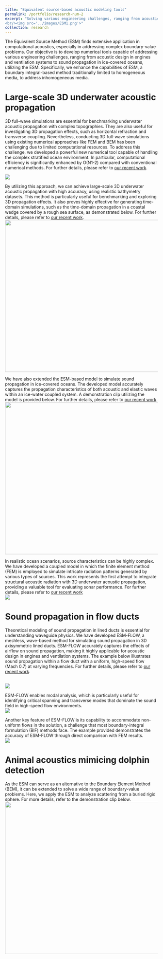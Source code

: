 ```yaml
---
title: "Equivalent source-based acoustic modeling tools"
permalink: /portfolio/research-num-2
excerpt: "Solving various engineering challenges, ranging from acoustic design in engines and ventilation systems to sound propagation in ice-covered oceans, using the powerful equivalent source method
<br/><img src='../images/ESM1.png'>"
collection: research
---
```


The Equivalent Source Method (ESM) finds extensive application in computational acoustics, especially in addressing complex boundary-value problems. Our objective is to develop numerical tools capable of addressing various engineering challenges, ranging from acoustic design in engines and ventilation systems to sound propagation in ice-covered oceans, utilizing the ESM. Specifically, we enhance the capabilities of ESM, a boundary integral-based method traditionally limited to homogeneous media, to address inhomogeneous media.

Large-scale 3D underwater acoustic propagation
======
3D full-wave simulations are essential for benchmarking underwater acoustic propagation with complex topographies. They are also useful for investigating 3D propagation effects, such as horizontal refraction and transverse coupling. Nevertheless, conducting 3D full-wave simulations using existing numerical approaches like FEM and BEM has been challenging due to limited computational resources. To address this challenge, we developed a powerful new numerical tool capable of handling the complex stratified ocean environment. In particular, computational efficiency is significantly enhanced by O(N1-2) compared with conventional numerical methods. For further details, please refer to [our recent work](https://pubs.aip.org/asa/jasa/article/150/4/2854/996056/Modeling-three-dimensional-underwater-acoustic).

<img src='../images/ESM2.png'>

By utilizing this approach, we can achieve large-scale 3D underwater acoustic propagation with high accuracy, using realistic bathymetry datasets. This method is particularly useful for benchmarking and exploring 3D propagation effects. It also proves highly effective for generating time-domain simulations, such as the time-domain propagation in a coastal wedge covered by a rough sea surface, as demonstrated below. For further details, please refer to [our recent work](https://pubs.aip.org/asa/jasa/article/148/1/73/965808/Three-dimensional-sound-scattering-from).
<br/><img src='../images/ESM3.gif' width="1000" height="500">

We have also extended the ESM-based model to simulate sound propagation in ice-covered oceans. The developed model accurately captures the propagation characteristics of both acoustic and elastic waves within an ice-water coupled system. A demonstration clip utilizing the model is provided below. For further details, please refer to [our recent work](https://pubs.aip.org/aip/pof/article/35/4/047126/2887218/Numerical-simulation-of-wave-propagation-in-ice).
<br/><img src='../images/ESM4.gif' width="1000" height="500">

In realistic ocean scenarios, source characteristics can be highly complex. We have developed a coupled model in which the finite element method (FEM) is employed to simulate intricate radiation patterns generated by various types of sources. This work represents the first attempt to integrate structural acoustic radiation with 3D underwater acoustic propagation, providing a valuable tool for evaluating sonar performance. For further details, please refer to [our recent work](https://www.sciencedirect.com/science/article/abs/pii/S0029801823002883?via%3Dihub)
<br/><img src='../images/ESM5.png'>

Sound propagation in flow ducts
======
Theoretical modeling of sound propagation in lined ducts is essential for understanding waveguide physics. We have developed ESM-FLOW, a meshless, wave-based method for simulating sound propagation in 3D axisymmetric lined ducts. ESM-FLOW accurately captures the effects of airflow on sound propagation, making it highly applicable for acoustic design in engines and ventilation systems. The example below illustrates sound propagation within a flow duct with a uniform, high-speed flow (Mach 0.7) at varying frequencies. For further details, please refer to [our recent work](https://link.springer.com/article/10.1007/s00366-023-01905-9).

<br/><img src='../images/ESM6.png'>

ESM-FLOW enables modal analysis, which is particularly useful for identifying critical spanning and transverse modes that dominate the sound field in high-speed flow environments.
<br/><img src='../images/ESM6-2.png'>

Another key feature of ESM-FLOW is its capability to accommodate non-uniform flows in the solution, a challenge that most boundary-integral formulation (BIF) methods face. The example provided demonstrates the accuracy of ESM-FLOW through direct comparison with FEM results.
<br/><img src='../images/ESM6-3.png'>

Animal acoustics mimicing dolphin detection
======

As the ESM can serve as an alternative to the Boundary Element Method (BEM), it can be extended to solve a wide range of boundary-value problems. Here, we apply the ESM to analyze scattering from a buried rigid sphere. For more details, refer to the demonstration clip below.
<br/><img src='../images/ESM7.gif' width="1000" height="500">
